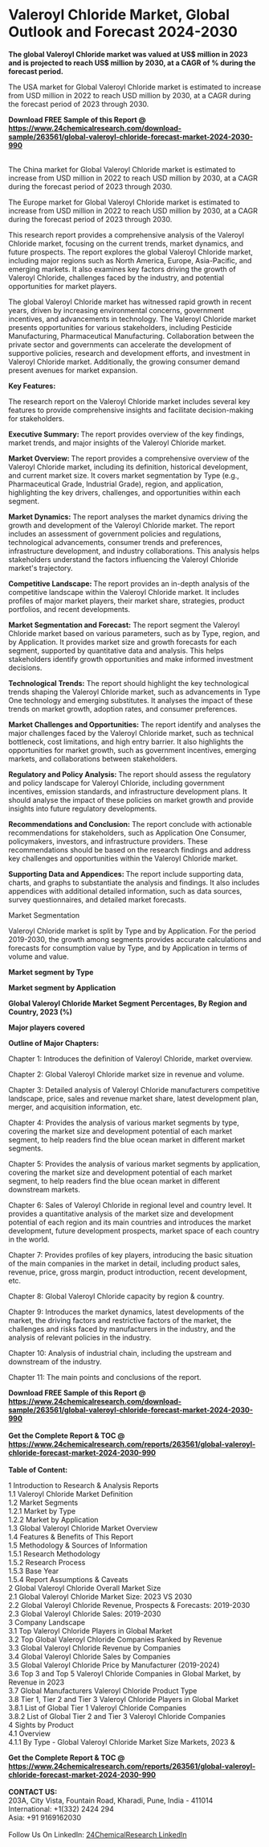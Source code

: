 <h1>Valeroyl Chloride Market, Global Outlook and Forecast 2024-2030</h1><p><strong>The global Valeroyl Chloride market was valued at US$ million in 2023 and is projected to reach US$ million by 2030, at a CAGR of % during the forecast period.</strong></p><p>
</p><p>The USA market for Global Valeroyl Chloride market is estimated to increase from USD million in 2022 to reach USD million by 2030, at a CAGR during the forecast period of 2023 through 2030.</p><div><b>Download FREE Sample of this Report @ 
            <a href="https://www.24chemicalresearch.com/download-sample/263561/global-valeroyl-chloride-forecast-market-2024-2030-990">
            https://www.24chemicalresearch.com/download-sample/263561/global-valeroyl-chloride-forecast-market-2024-2030-990</a></b></div><br><p>
</p><p>The China market for Global Valeroyl Chloride market is estimated to increase from USD million in 2022 to reach USD million by 2030, at a CAGR during the forecast period of 2023 through 2030.</p><p>
</p><p>The Europe market for Global Valeroyl Chloride market is estimated to increase from USD million in 2022 to reach USD million by 2030, at a CAGR during the forecast period of 2023 through 2030.</p><p>
</p><p>This research report provides a comprehensive analysis of the Valeroyl Chloride market, focusing on the current trends, market dynamics, and future prospects. The report explores the global Valeroyl Chloride market, including major regions such as North America, Europe, Asia-Pacific, and emerging markets. It also examines key factors driving the growth of Valeroyl Chloride, challenges faced by the industry, and potential opportunities for market players.</p><p>
The global Valeroyl Chloride market has witnessed rapid growth in recent years, driven by increasing environmental concerns, government incentives, and advancements in technology. The Valeroyl Chloride market presents opportunities for various stakeholders, including Pesticide Manufacturing, Pharmaceutical Manufacturing. Collaboration between the private sector and governments can accelerate the development of supportive policies, research and development efforts, and investment in Valeroyl Chloride market. Additionally, the growing consumer demand present avenues for market expansion.</p><p>
</p><p>
<strong>Key Features:</strong></p><p>
The research report on the Valeroyl Chloride market includes several key features to provide comprehensive insights and facilitate decision-making for stakeholders.</p><p>
<strong>Executive Summary: </strong>The report provides overview of the key findings, market trends, and major insights of the Valeroyl Chloride market.</p><p>
<strong>Market Overview: </strong>The report provides a comprehensive overview of the Valeroyl Chloride market, including its definition, historical development, and current market size. It covers market segmentation by Type (e.g., Pharmaceutical Grade, Industrial Grade), region, and application, highlighting the key drivers, challenges, and opportunities within each segment.</p><p>
<strong>Market Dynamics:</strong> The report analyses the market dynamics driving the growth and development of the Valeroyl Chloride market. The report includes an assessment of government policies and regulations, technological advancements, consumer trends and preferences, infrastructure development, and industry collaborations. This analysis helps stakeholders understand the factors influencing the Valeroyl Chloride market's trajectory.</p><p>
<strong>Competitive Landscape: </strong>The report provides an in-depth analysis of the competitive landscape within the Valeroyl Chloride market. It includes profiles of major market players, their market share, strategies, product portfolios, and recent developments.</p><p>
<strong>Market Segmentation and Forecast:</strong> The report segment the Valeroyl Chloride market based on various parameters, such as by Type, region, and by Application. It provides market size and growth forecasts for each segment, supported by quantitative data and analysis. This helps stakeholders identify growth opportunities and make informed investment decisions.</p><p>
<strong>Technological Trends:</strong> The report should highlight the key technological trends shaping the Valeroyl Chloride market, such as advancements in Type One technology and emerging substitutes. It analyses the impact of these trends on market growth, adoption rates, and consumer preferences.</p><p>
<strong>Market Challenges and Opportunities:</strong> The report identify and analyses the major challenges faced by the Valeroyl Chloride market, such as technical bottleneck, cost limitations, and high entry barrier. It also highlights the opportunities for market growth, such as government incentives, emerging markets, and collaborations between stakeholders.</p><p>
<strong>Regulatory and Policy Analysis: </strong>The report should assess the regulatory and policy landscape for Valeroyl Chloride, including government incentives, emission standards, and infrastructure development plans. It should analyse the impact of these policies on market growth and provide insights into future regulatory developments.</p><p>
<strong>Recommendations and Conclusion:</strong> The report conclude with actionable recommendations for stakeholders, such as Application One Consumer, policymakers, investors, and infrastructure providers. These recommendations should be based on the research findings and address key challenges and opportunities within the Valeroyl Chloride market.</p><p>
<strong>Supporting Data and Appendices: </strong>The report include supporting data, charts, and graphs to substantiate the analysis and findings. It also includes appendices with additional detailed information, such as data sources, survey questionnaires, and detailed market forecasts.</p><p>
Market Segmentation</p><p>
Valeroyl Chloride market is split by Type and by Application. For the period 2019-2030, the growth among segments provides accurate calculations and forecasts for consumption value by Type, and by Application in terms of volume and value.</p><p>
<strong>Market segment by Type</strong></p><p>
</p><p>
</p><p><strong>Market segment by Application</strong></p><p>
</p><p>
</p><p><strong>Global Valeroyl Chloride Market Segment Percentages, By Region and Country, 2023 (%)</strong></p><p>
</p><p>
</p><p><strong>Major players covered</strong></p><p>
</p><p>
</p><p><strong>Outline of Major Chapters:</strong></p><p>
Chapter 1: Introduces the definition of Valeroyl Chloride, market overview.</p><p>
Chapter 2: Global Valeroyl Chloride market size in revenue and volume.</p><p>
Chapter 3: Detailed analysis of Valeroyl Chloride manufacturers competitive landscape, price, sales and revenue market share, latest development plan, merger, and acquisition information, etc.</p><p>
Chapter 4: Provides the analysis of various market segments by type, covering the market size and development potential of each market segment, to help readers find the blue ocean market in different market segments.</p><p>
Chapter 5: Provides the analysis of various market segments by application, covering the market size and development potential of each market segment, to help readers find the blue ocean market in different downstream markets.</p><p>
Chapter 6: Sales of Valeroyl Chloride in regional level and country level. It provides a quantitative analysis of the market size and development potential of each region and its main countries and introduces the market development, future development prospects, market space of each country in the world.</p><p>
Chapter 7: Provides profiles of key players, introducing the basic situation of the main companies in the market in detail, including product sales, revenue, price, gross margin, product introduction, recent development, etc.</p><p>
Chapter 8: Global Valeroyl Chloride capacity by region &amp; country.</p><p>
Chapter 9: Introduces the market dynamics, latest developments of the market, the driving factors and restrictive factors of the market, the challenges and risks faced by manufacturers in the industry, and the analysis of relevant policies in the industry.</p><p>
Chapter 10: Analysis of industrial chain, including the upstream and downstream of the industry.</p><p>
Chapter 11: The main points and conclusions of the report.</p><div><b>Download FREE Sample of this Report @ 
            <a href="https://www.24chemicalresearch.com/download-sample/263561/global-valeroyl-chloride-forecast-market-2024-2030-990">
            https://www.24chemicalresearch.com/download-sample/263561/global-valeroyl-chloride-forecast-market-2024-2030-990</a></b></div><br><div><b>Get the Complete Report & TOC @ 
            <a href="https://www.24chemicalresearch.com/reports/263561/global-valeroyl-chloride-forecast-market-2024-2030-990">
            https://www.24chemicalresearch.com/reports/263561/global-valeroyl-chloride-forecast-market-2024-2030-990</a></b></div><br>
            <b>Table of Content:</b><p>1 Introduction to Research & Analysis Reports<br />
    1.1 Valeroyl Chloride Market Definition<br />
    1.2 Market Segments<br />
        1.2.1 Market by Type<br />
        1.2.2 Market by Application<br />
    1.3 Global Valeroyl Chloride Market Overview<br />
    1.4 Features & Benefits of This Report<br />
    1.5 Methodology & Sources of Information<br />
        1.5.1 Research Methodology<br />
        1.5.2 Research Process<br />
        1.5.3 Base Year<br />
        1.5.4 Report Assumptions & Caveats<br />
2 Global Valeroyl Chloride Overall Market Size<br />
    2.1 Global Valeroyl Chloride Market Size: 2023 VS 2030<br />
    2.2 Global Valeroyl Chloride Revenue, Prospects & Forecasts: 2019-2030<br />
    2.3 Global Valeroyl Chloride Sales: 2019-2030<br />
3 Company Landscape<br />
    3.1 Top Valeroyl Chloride Players in Global Market<br />
    3.2 Top Global Valeroyl Chloride Companies Ranked by Revenue<br />
    3.3 Global Valeroyl Chloride Revenue by Companies<br />
    3.4 Global Valeroyl Chloride Sales by Companies<br />
    3.5 Global Valeroyl Chloride Price by Manufacturer (2019-2024)<br />
    3.6 Top 3 and Top 5 Valeroyl Chloride Companies in Global Market, by Revenue in 2023<br />
    3.7 Global Manufacturers Valeroyl Chloride Product Type<br />
    3.8 Tier 1, Tier 2 and Tier 3 Valeroyl Chloride Players in Global Market<br />
        3.8.1 List of Global Tier 1 Valeroyl Chloride Companies<br />
        3.8.2 List of Global Tier 2 and Tier 3 Valeroyl Chloride Companies<br />
4 Sights by Product<br />
    4.1 Overview<br />
        4.1.1 By Type - Global Valeroyl Chloride Market Size Markets, 2023 &</p><div><b>Get the Complete Report & TOC @ 
            <a href="https://www.24chemicalresearch.com/reports/263561/global-valeroyl-chloride-forecast-market-2024-2030-990">
            https://www.24chemicalresearch.com/reports/263561/global-valeroyl-chloride-forecast-market-2024-2030-990</a></b></div><br><b>CONTACT US:</b><br>
            203A, City Vista, Fountain Road, Kharadi, Pune, India - 411014<br>
            International: +1(332) 2424 294<br>
            Asia: +91 9169162030 <br><br>
            Follow Us On LinkedIn: <a href="https://www.linkedin.com/company/24chemicalresearch/">24ChemicalResearch LinkedIn</a>